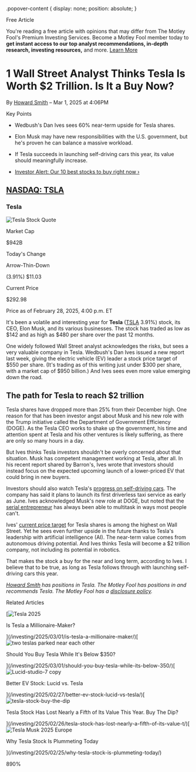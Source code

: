 .popover-content { display: none; position: absolute; }

Free Article[](#)

You're reading a free article with opinions that may differ from The Motley Fool's Premium Investing Services. Become a Motley Fool member today to **get instant access to our top analyst recommendations, in-depth research, investing resources,** and more. [Learn More](https://www.fool.com/mms/mark/op-free-tbox-art)

1 Wall Street Analyst Thinks Tesla Is Worth $2 Trillion. Is It a Buy Now?
=========================================================================

By [Howard Smith](/author/20074/) – Mar 1, 2025 at 4:06PM

Key Points

*   Wedbush's Dan Ives sees 60% near-term upside for Tesla shares.
    
*   Elon Musk may have new responsibilities with the U.S. government, but he's proven he can balance a massive workload.
    
*   If Tesla succeeds in launching self-driving cars this year, its value should meaningfully increase.
    
*   [Investor Alert: Our 10 best stocks to buy right now ›](https://www.fool.com/mms/mark/e-sa-nonbbn-kp?aid=10969&source=isaedikp0000035)
    

[NASDAQ: TSLA](/quote/nasdaq/tsla/)
-----------------------------------

### Tesla

![Tesla Stock Quote](https://g.foolcdn.com/art/companylogos/mark/TSLA.png)

Market Cap

$942B

Today's Change

Arrow-Thin-Down

(3.91%) $11.03

Current Price

$292.98

Price as of February 28, 2025, 4:00 p.m. ET

It's been a volatile and interesting year for **Tesla** ([TSLA](/quote/nasdaq/tsla/) 3.91%) stock, its CEO, Elon Musk, and its various businesses. The stock has traded as low as $142 and as high as $480 per share over the past 12 months.

One widely followed Wall Street analyst acknowledges the risks, but sees a very valuable company in Tesla. Wedbush's Dan Ives issued a new report last week, giving the electric vehicle (EV) leader a stock price target of $550 per share. (It's trading as of this writing just under $300 per share, with a market cap of $950 billion.) And Ives sees even more value emerging down the road.

The path for Tesla to reach $2 trillion
---------------------------------------

Tesla shares have dropped more than 25% from their December high. One reason for that has been investor angst about Musk and his new role with the Trump initiative called the Department of Government Efficiency (DOGE). As the Tesla CEO works to shake up the government, his time and attention spent at Tesla and his other ventures is likely suffering, as there are only so many hours in a day.

But Ives thinks Tesla investors shouldn't be overly concerned about that situation. Musk has competent management working at Tesla, after all. In his recent report shared by Barron's, Ives wrote that investors should instead focus on the expected upcoming launch of a lower-priced EV that could bring in new buyers.

Investors should also watch Tesla's [progress on self-driving cars](https://www.fool.com/investing/stock-market/market-sectors/consumer-discretionary/automotive-stocks/self-driving-car-stocks/). The company has said it plans to launch its first driverless taxi service as early as June. Ives acknowledged Musk's new role at DOGE, but noted that the [serial entrepreneur](https://www.fool.com/terms/e/entrepreneur/) has always been able to multitask in ways most people can't.

Ives' [current price target](https://www.fool.com/terms/p/price-target/) for Tesla shares is among the highest on Wall Street. Yet he sees even further upside in the future thanks to Tesla's leadership with artificial intelligence (AI). The near-term value comes from autonomous driving potential. And Ives thinks Tesla will become a $2 trillion company, not including its potential in robotics.

That makes the stock a buy for the near and long term, according to Ives. I believe that to be true, as long as Tesla follows through with launching self-driving cars this year.

_[Howard Smith](https://www.fool.com/author/20074/) has positions in Tesla. The Motley Fool has positions in and recommends Tesla. The Motley Fool has a [disclosure policy](https://www.fool.com/legal/fool-disclosure-policy/)._

Related Articles

[![Tesla 2025](https://g.foolcdn.com/image/?url=https%3A%2F%2Fg.foolcdn.com%2Feditorial%2Fimages%2F809190%2Ftesla-2025.jpg&op=resize&w=92&h=52)

Is Tesla a Millionaire-Maker?

](/investing/2025/03/01/is-tesla-a-millionaire-maker/)[![two teslas parked near each other](https://g.foolcdn.com/image/?url=https%3A%2F%2Fg.foolcdn.com%2Feditorial%2Fimages%2F808716%2Ftwo-teslas-parked-near-each-other.jpg&op=resize&w=92&h=52)

Should You Buy Tesla While It's Below $350?

](/investing/2025/03/01/should-you-buy-tesla-while-its-below-350/)[![Lucid-studio-7 copy](https://g.foolcdn.com/image/?url=https%3A%2F%2Fg.foolcdn.com%2Feditorial%2Fimages%2F808543%2Flucid-studio-7-copy.jpg&op=resize&w=92&h=52)

Better EV Stock: Lucid vs. Tesla

](/investing/2025/02/27/better-ev-stock-lucid-vs-tesla/)[![tesla-stock-buy-the-dip](https://g.foolcdn.com/image/?url=https%3A%2F%2Fg.foolcdn.com%2Feditorial%2Fimages%2F808851%2Ftesla-stock-buy-the-dip.jpg&op=resize&w=92&h=52)

Tesla Stock Has Lost Nearly a Fifth of Its Value This Year. Buy The Dip?

](/investing/2025/02/26/tesla-stock-has-lost-nearly-a-fifth-of-its-value-t/)[![Tesla Musk 2025 Europe](https://g.foolcdn.com/image/?url=https%3A%2F%2Fg.foolcdn.com%2Feditorial%2Fimages%2F808924%2Ftesla-musk-2025-europe.jpg&op=resize&w=92&h=52)

Why Tesla Stock Is Plummeting Today

](/investing/2025/02/25/why-tesla-stock-is-plummeting-today/)

890%